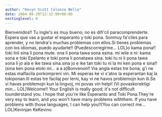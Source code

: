 ```yaml
---
author: "Kevyn Scott Calanza Bello"
date: 2004-08-20T12:32:00+00:00
nestinglevel: 0
---
```

Bienvenidos!! Tu ingle's es muy bueno; no es difi'cil paracomprenderte. Espera que vas a gustar el esperanto y toki pona. Sonmuy fa'ciles para aprender, y no tendra's muchas problemas con ellos.Si tienes problemas con los idiomas, puedo ayudarte!! (Puedescorregirme... LOL)o kama pona!! toki Inli sina li pona mute. ona li pona tawa sona esina. mi wile e ni: kama sona e toki Epelanto e toki pona li ponatawa sina. toki tu ni li pona tawa sona li jo ala e ike tawa sina.sina jo e ike tan toki tu ni la mi ken pona e sina!! (sina ken pona etoki mi... a a a)Bonvenon!! Via angla estas tre bona; g'i ne estas malfacila porkompreni vin. Mi esperas ke vi s'atos la esperantan kaj la tokiponan.Ili estas tre facilaj por lerni, kay vi ne havos problemojn kun ili.Se vi havas problemojn kun la lingvoj, mi povas vin helpi! (Vi povaskorektigi min... LOL)Welcome!! Your English is really good; it's not difficult tounderstand you. I hope that you're like Esperanto and Toki Pona.They're very esy to learn, and you won't have many problems withthem. If you have problems with those languages, I can help you!!(You can correct me... LOL)Kevinjan KeKevino
